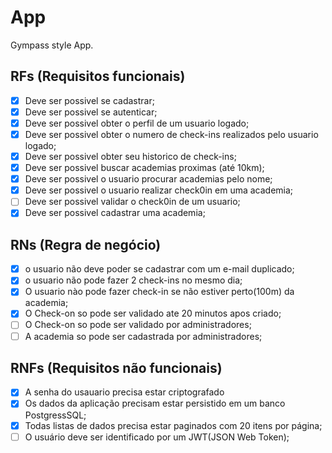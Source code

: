 # App

Gympass style App.

## RFs (Requisitos funcionais)

- [x] Deve ser possivel se cadastrar;
- [x] Deve ser possivel se autenticar;
- [x] Deve ser possivel obter o perfil de um usuario logado;
- [x] Deve ser possivel obter o numero de check-ins realizados pelo usuario logado;
- [x] Deve ser possivel obter seu historico de check-ins;
- [x] Deve ser possivel buscar academias proximas (até 10km);
- [x] Deve ser possivel o usuario procurar academias pelo nome;
- [x] Deve ser possivel o usuario realizar check0in em uma academia;
- [ ] Deve ser possivel validar o check0in de um usuario;
- [x] Deve ser possivel cadastrar uma academia;

## RNs (Regra de negócio)

- [x] o usuario não deve poder se cadastrar com um e-mail duplicado;
- [x] o usuario não pode fazer 2 check-ins no mesmo dia;
- [x] O usuario nào pode fazer check-in se não estiver perto(100m) da academia;
- [x] O Check-on so pode ser validado ate 20 minutos apos criado;
- [ ] O Check-on so pode ser validado por administradores;
- [ ] A academia so pode ser cadastrada por administradores;

## RNFs (Requisitos não funcionais)

- [x] A senha do usauario precisa estar criptografado
- [x] Os dados da aplicação precisam estar persistido em um banco PostgressSQL;
- [x] Todas listas de dados precisa estar paginados com 20 itens por página;
- [ ] O usuário deve ser identificado por um JWT(JSON Web Token);
